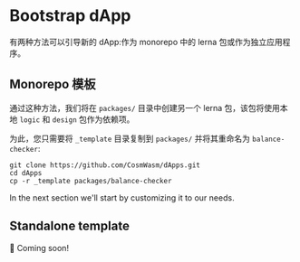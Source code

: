 # Bootstrap dApp

有两种方法可以引导新的 dApp:作为 monorepo 中的 lerna 包或作为独立应用程序。

## Monorepo 模板

通过这种方法，我们将在 `packages/` 目录中创建另一个 lerna 包，该包将使用本地 `logic` 和 `design` 包作为依赖项。

为此，您只需要将 `_template` 目录复制到 `packages/` 并将其重命名为 `balance-checker`:

```shell
git clone https://github.com/CosmWasm/dApps.git
cd dApps
cp -r _template packages/balance-checker
```

In the next section we'll start by customizing it to our needs.

## Standalone template

👷 Coming soon!
